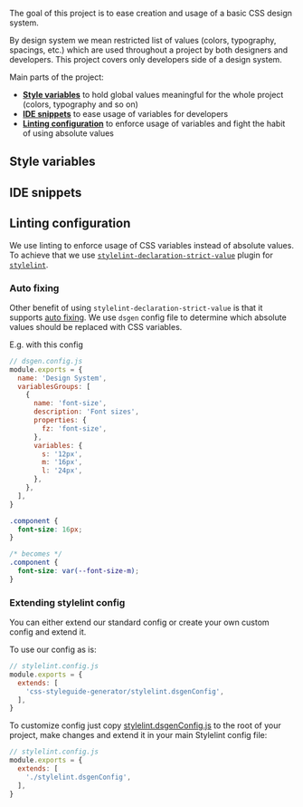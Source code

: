 The goal of this project is to ease creation and usage of a basic CSS design system.

By design system we mean restricted list of values (colors, typography, spacings, etc.) which are used throughout a project by both designers and developers. This project covers only developers side of a design system.

Main parts of the project:

- [**Style variables**](#style-variables) to hold global values meaningful for the whole project (colors, typography and so on)
- [**IDE snippets**](#ide-snippets) to ease usage of variables for developers
- [**Linting configuration**](#linting-configuration) to enforce usage of variables and fight the habit of using absolute values

## Style variables

## IDE snippets

## Linting configuration

We use linting to enforce usage of CSS variables instead of absolute values. To achieve that we use [`stylelint-declaration-strict-value`](https://github.com/AndyOGo/stylelint-declaration-strict-value) plugin for [`stylelint`](https://stylelint.io).

### Auto fixing

Other benefit of using `stylelint-declaration-strict-value` is that it supports [auto fixing](https://github.com/AndyOGo/stylelint-declaration-strict-value). We use `dsgen` config file to determine which absolute values should be replaced with CSS variables.

E.g. with this config

```js
// dsgen.config.js
module.exports = {
  name: 'Design System',
  variablesGroups: [
    {
      name: 'font-size',
      description: 'Font sizes',
      properties: {
        fz: 'font-size',
      },
      variables: {
        s: '12px',
        m: '16px',
        l: '24px',
      },
    },
  ],
}
```

```css
.component {
  font-size: 16px;
}

/* becomes */
.component {
  font-size: var(--font-size-m);
}
```

### Extending stylelint config

You can either extend our standard config or create your own custom config and extend it.

To use our config as is:
```js
// stylelint.config.js
module.exports = {
  extends: [
    'css-styleguide-generator/stylelint.dsgenConfig',
  ],
}
```

To customize config just copy [stylelint.dsgenConfig.js](stylelint.dsgenConfig.js) to the root of your project, make changes and extend it in your main Stylelint config file:

```js
// stylelint.config.js
module.exports = {
  extends: [
    './stylelint.dsgenConfig',
  ],
}
```
